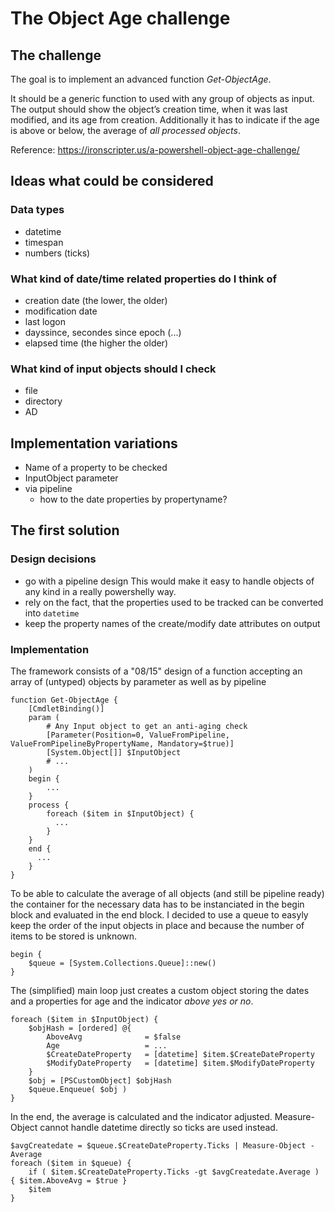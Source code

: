 # The Object Age challenge

## The challenge
The goal is to implement an advanced function *Get-ObjectAge*.

It should be a generic function to used with any group of objects as input. The output should show the object’s creation time, when it was last modified, and its age from creation. Additionally it has to indicate if the age is above or below, the average of *all processed objects*.

Reference: https://ironscripter.us/a-powershell-object-age-challenge/

## Ideas what could be considered
### Data types
- datetime
- timespan
- numbers (ticks)
### What kind of date/time related properties do I think of
- creation date (the lower, the older)
- modification date
- last logon
- dayssince, secondes since epoch (...)
- elapsed time (the higher the older)
### What kind of input objects should I check
- file
- directory
- AD
## Implementation variations
- Name of a property to be checked
- InputObject parameter
- via pipeline
  - how to the date properties by propertyname?

## The first solution
### Design decisions
- go with a pipeline design
  This would make it easy to handle objects of any kind in a really powershelly way.
- rely on the fact, that the properties used to be tracked can be converted into `datetime`
- keep the property names of the create/modify date attributes on output

### Implementation
The framework consists of a "08/15" design of a function accepting an array of (untyped) objects by parameter as well as by pipeline

    function Get-ObjectAge {
        [CmdletBinding()]
        param (
            # Any Input object to get an anti-aging check
            [Parameter(Position=0, ValueFromPipeline, ValueFromPipelineByPropertyName, Mandatory=$true)]
            [System.Object[]] $InputObject
            # ...
        )
        begin {
            ...
        }
        process {
            foreach ($item in $InputObject) {
              ...
            }
        }
        end {
          ...
        }
    }

To be able to calculate the average of all objects (and still be pipeline ready) the container for the necessary data has to be instanciated in the begin block and evaluated in the end block. I decided to use a queue to easyly keep the order of the input objects in place and because the number of items to be stored is unknown.

    begin {
        $queue = [System.Collections.Queue]::new()
    }

The (simplified) main loop just creates a custom object storing the dates and a properties for age and the indicator *above yes or no*.

    foreach ($item in $InputObject) {
        $objHash = [ordered] @{
            AboveAvg              = $false
            Age                   = ...
            $CreateDateProperty   = [datetime] $item.$CreateDateProperty
            $ModifyDateProperty   = [datetime] $item.$ModifyDateProperty
        }
        $obj = [PSCustomObject] $objHash
        $queue.Enqueue( $obj )
    }

In the end, the average is calculated and the indicator adjusted. Measure-Object cannot handle datetime directly so ticks are used instead.

    $avgCreatedate = $queue.$CreateDateProperty.Ticks | Measure-Object -Average
    foreach ($item in $queue) {
        if ( $item.$CreateDateProperty.Ticks -gt $avgCreatedate.Average ) { $item.AboveAvg = $true }
        $item
    }
